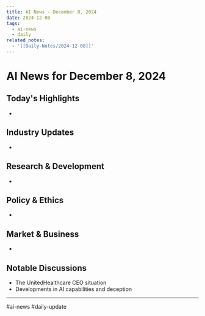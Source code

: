 ```yaml
---
title: AI News - December 8, 2024
date: 2024-12-08
tags:
  - ai-news
  - daily
related_notes:
  - '[[Daily-Notes/2024-12-08]]'
---
```


# AI News for December 8, 2024

## Today's Highlights

-

## Industry Updates

-

## Research & Development

-

## Policy & Ethics

-

## Market & Business

-

## Notable Discussions

- The UnitedHealthcare CEO situation
- Developments in AI capabilities and deception

---

#ai-news #daily-update
